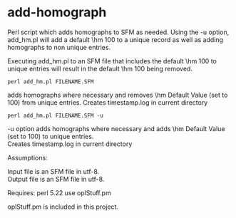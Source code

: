 # add-homograph
Perl script which adds homographs to SFM as needed. 
Using the -u option, add_hm.pl will add a default \hm 100 to a unique record as well as adding homographs to non unique entries.

Executing add_hm.pl to an SFM file that includes the default \hm 100 to unique entries will result in the default \hm 100 being removed.


	perl add_hm.pl FILENAME.SFM 

adds homographs where necessary and removes \hm Default Value (set to 100) from unique entries.
Creates timestamp.log in current directory
	 
	perl add_hm.pl FILENAME.SFM -u

-u option adds homographs where necessary and adds \hm Default Value (set to 100) to unique entries.  
Creates timestamp.log in current directory


Assumptions: 	

Input file is an SFM file in utf-8.  
Output file is an SFM file in utf-8.

  
  Requires:
  perl 5.22
  use oplStuff.pm 
  
 oplStuff.pm is included in this project.
  
